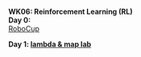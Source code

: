 **WK06: Reinforcement Learning (RL)**  
**Day 0:**  
[RoboCup](https://www.robocup.org/a_brief_history_of_robocup)  

**Day 1: [lambda & map lab](https://colab.research.google.com/drive/18hEb8oVn7bghj5HkCg6HziRxVH8s78vT?usp=sharing)**  
